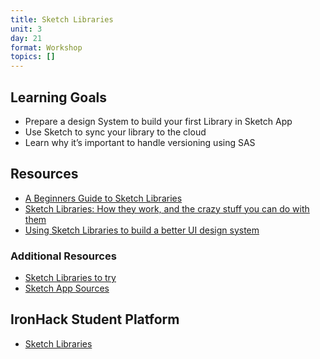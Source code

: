 ```yaml
---
title: Sketch Libraries
unit: 3
day: 21
format: Workshop
topics: []
---
```


## Learning Goals
- Prepare a design System to build your first Library in Sketch App
- Use Sketch to sync your library to the cloud
- Learn why it’s important to handle versioning using SAS

## Resources
- [A Beginners Guide to Sketch Libraries](https://medium.com/sketch-app-sources/a-beginners-guide-to-sketch-libraries-5f431d91f657)
- [Sketch Libraries: How they work, and the crazy stuff you can do with them](https://medium.com/ux-power-tools/sketch-libraries-how-they-work-and-the-crazy-stuff-you-can-do-with-them-fc10f142ac80)
- [Using Sketch Libraries to build a better UI design system](https://medium.com/sketch-app-sources/using-sketch-libraries-to-build-a-better-ui-design-system-part-2-8de6cef5adc5)

### Additional Resources
- [Sketch Libraries to try](https://www.sketch.com/libraries/)
- [Sketch App Sources](https://www.sketchappsources.com/sketch-libraries.html)

## IronHack Student Platform
- [Sketch Libraries](http://learn.ironhack.com/#/learning_unit/7095)
